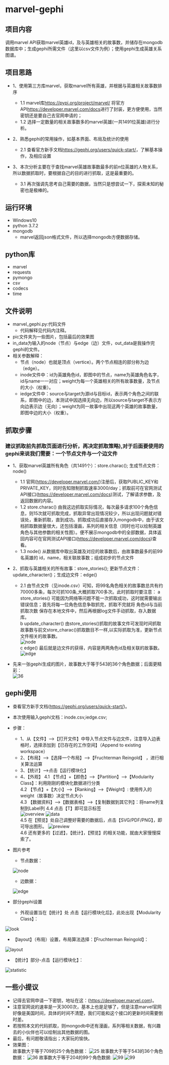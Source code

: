 # marvel-gephi
## 项目内容  
调用marvel API获取marvel英雄id，及与英雄相关的故事数，并储存在mongodb数据库中；生成gephi所需文件（这里以csv文件为例）；使用gephi生成英雄关系图谱。
## 项目思路
* 1、使用第三方库marvel，获取marvel所有英雄，并根据与英雄相关故事数排序<br>
  * 1.1 marvel库<https://pypi.org/project/marvel/> 将官方API<https://developer.marvel.com/docs>进行了封装，更方便使用，当然密钥还是要自己去官网申请的；<br>
  * 1.2 选择一定数量的相关故事数多的marvel英雄(一共1491位英雄)进行分析。


* 2、熟悉gephi的常用操作，如基本界面、布局及统计的使用<br>
  * 2.1 查看官方新手文档<https://gephi.org/users/quick-start/>，了解基本操作，及相应设置


* 3、本次分析主要在于查找marvel英雄故事数最多的前n位英雄的人物关系，所以数据抓取时，要根据自己的目的进行抓取，这是最重要的。<br>
  * 3.1 再次强调先思考自己需要的数据，当然只是想尝试一下，探索未知的秘密也是极棒的。

## 运行环境
* Windows10
* python 3.7.2
* mongodb
  * marvel返回json格式文件，所以选择mongodb方便数据存储。
## python库
* marvel
* requests
* pymongo
* csv
* codecs
* time
## 文件说明
* marvel_gephi.py:代码文件
   * 代码解释见代码内注释。
* pic文件夹为一些图片，包括最后的效果图
* in_data为输入的node（节点）与edge（边）文件，out_data是我操作完gephi的文件。
* 相关参数解释：<br>
   * 节点（node）也就是顶点（vertice）。两个节点相连的部分称为边（edge）。
   * inode文件中：id为英雄角色id，即图中的节点，name为英雄角色名字，id与name一一对应；weight为每一个英雄相关的所有故事数量，及节点的大小（权重）。
   * iedge文件中：source与target为源id与目标id，表示两个角色之间的联系，即图中的边，本测试中因选择无向边，所以source与target不表示方向边表示边（无向）；weight为同一故事中出现这两个英雄的故事数量，即图中边的大小（权重）。
## 抓取步骤
### 建议抓取前先抓取页面进行分析，再决定抓取策略),对于后面要使用的gephi来说我们需要：一个节点文件与一个边文件
* 1、获取marvel英雄所有角色（共1491个）：store.charac(); 生成节点文件：node()<br>
  * 1.1 官网(<https://developer.marvel.com/>)注册后，获取PUBLIC_KEY和PRIVATE_KEY，同时告知限制抓取速率3000/day；抓取前可在官网测试API接口(<https://developer.marvel.com/docs>)测试，了解请求参数，及返回数据的内容。<br>
  * 1.2 store.charac() 由我这边抓取实际情况，每次最多请求100个角色信息，则15次就可抓取完成，抓取异常出现情况较少，所以出现问题就对错误处，重新抓取，直到成功。抓取成功后直接存入mongodb中，由于该文档抓取数据量很大，还包括漫画，系列的相关信息（同时也可以绘制英雄角色与其他参数的相关性图）。便不展示mongodb中的全部数据，具体返回内容可在官网测试API接口(<https://developer.marvel.com/docs>)查看。<br>
  * 1.3 node() 从数据库中取出英雄及对应的故事数后，由故事数最多的前99名英雄的 id，name，相关联故事数；组成初步的节点文件


* 2、抓取与英雄相关的所有故事：store_stories(); 更新节点文件：update_character()；生成边文件：edge()
  * 2.1 由节点文件（见inode.csv）可知，将99名角色相关的故事数总共有约70000多条，每次可抓100条,大概抓取700多次。此时抓取时要注意：
     a store_stories() 可能因为网络等问题不能一次抓取成功，这时就需要输出错误信息；首先将每一位角色信息争取抓完，抓取不完就将 角色id与当前抓取次数 保存在本地文件中，然后再根据log文件手动抓取，存入数据库。<br>
     b update_character() 由store_stories()抓取的故事文件可发现时间抓取故事数与前文store_charac()抓取数目不一样,以实际抓取为准，更新节点文件相关的故事数。<br>
![node](pic/id-lable-w.png)<br>
     c edge() 最后就是边文件的获得，内容是两两角色id及相关联的故事数。<br>
![edge](pic/s-t-w.png)

* 先来一张gephi生成的图片，故事数大于等于543的36个角色数据；后面更精彩：<br>
![36](pic/zn36.svg)
## gephi使用
* 查看官方新手文档(<https://gephi.org/users/quick-start/>)。
* 本次使用输入gephi文档：inode.csv,iedge.csv;
* 步骤：
  * 1、从【文件】-->【打开文件】中导入节点文件与边文件，注意导入边表格时，选择添加到【已存在的工作空间】（Append to existing workspace） <br>
  * 2、【布局】-->【选择一个布局】-->【Fruchterman Reingold】 ，进行相关算法运算<br>
  * 3、【统计】-->点击【运行模块化】<br>
  * 4、【外观】
     4.1 【节点】+【颜色】-->【Partition】-->【Modularity Class】：利用刚刚的模块化数据进行分类<br>
     4.2 【节点】+【大小】-->【Ranking】-->【Weight】: 使用传入的weight（故事数）决定节点大小<br>
     4.3 【数据资料】-->【数据表格】-->【复制数据到其它列】：将name列复制到Label列
     4.4 点击【T】即可显示标签<br>
![overview](pic/over.png)
![data](pic/data.png)<br>
     4.5 在【预览】处自己调整好需要的数据后，点击【SVG/PDF/PNG】，即可导出图形。
![preview](pic/preview.png)<br>
     4.6 还有更多的【过滤】，【统计】，【预览】的相关功能，就由大家慢慢探索了。
* 图片参考
   * 节点数据：

  ![node](pic/id-lable-w.png)

   * 边数据：

  ![edge](pic/s-t-w.png)

* 部分gephi设置

   * 外观设置当在【统计】处 点击【运行模块化后】，此处出现【Modularity Class】：

![look](pic/look.png)

   * 【layout】（布局）设置，布局算法选择：【Fruchterman Reingold】：

![layout](pic/layout.png)

   * 【统计】部分-点击【运行模块化】：

![statistic](pic/statistic.png)
## 一些小提议
* 记得去官网申请一下密钥，地址在这：(<https://developer.marvel.com>)。
* 注意官网说的速率是一天3000次，基本上也是足够了，但是注意marvel官网好像是美国时间，具体的时间不清楚，我们可能和这个接口的更新时间需要倒时差。
* 若按照本文的代码抓取，则mongodb中还有漫画，系列等相关数据，有兴趣去的小伙伴也可以绘制出其他数据的图。
* 最后，有问题敬请指出；大家玩的愉快。
* 效果图：<br>
故事数大于等于709的25个角色数据：
![25](pic/h25.svg)
故事数大于等于543的36个角色数据：
![36](pic/zn36.svg)
故事数大于等于204的99个角色数据:
![99](pic/h99.svg)
![99](pic/100.svg)





